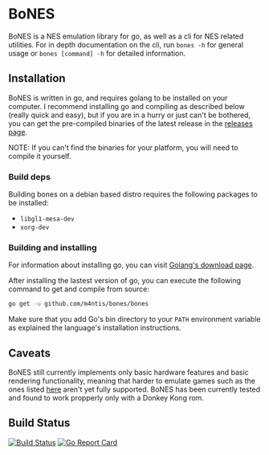 # BoNES
BoNES is a NES emulation library for go, as well as a cli for NES related
utilities. For in depth documentation on the cli, run `bones -h` for general
usage or `bones [command] -h` for detailed information.

## Installation
BoNES is written in go, and requires golang to be installed on your computer.
I recommend installing go and compiling as described below (really quick and
easy), but if you are in a hurry or just can't be bothered, you can get the
pre-compiled binaries of the latest release in the
[releases page](https://github.com/m4ntis/bones/releases).

NOTE: If you can't find the binaries for your platform, you will need to
compile it yourself.

### Build deps
Building bones on a debian based distro requires the following packages to be
installed:
- `libgl1-mesa-dev`
- `xorg-dev`

### Building and installing

For information about installing go, you can visit
[Golang's download page](https://golang.org/dl).

After installing the lastest version of go, you can execute the following
command to get and compile from source:

```sh
go get -u github.com/m4ntis/bones/bones
```

Make sure that you add Go's bin directory to your `PATH` environment variable
as explained the language's installation instructions.

## Caveats
BoNES still currently implements only basic hardware features and basic
rendering functionality, meaning that harder to emulate games such as the ones
listed [here](https://wiki.nesdev.com/w/index.php/Tricky-to-emulate_games)
aren't yet fully supported. BoNES has been currently tested and found to work
propperly only with a Donkey Kong rom.

## Build Status
[![Build Status](https://travis-ci.org/m4ntis/bones.svg?branch=master)](https://travis-ci.org/m4ntis/bones)
[![Go Report Card](https://goreportcard.com/badge/gojp/goreportcard)](https://goreportcard.com/report/m4ntis/bones)
